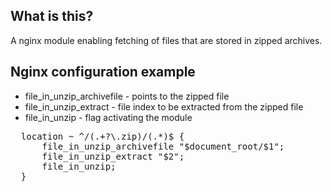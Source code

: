## What is this?
A nginx module enabling fetching of files that are stored in zipped archives.

## Nginx configuration example

* file_in_unzip_archivefile - points to the zipped file
* file_in_unzip_extract - file index to be extracted from the zipped file
* file_in_unzip - flag activating the module

<pre>
  location ~ ^/(.+?\.zip)/(.*)$ {
      file_in_unzip_archivefile "$document_root/$1";
      file_in_unzip_extract "$2";
      file_in_unzip;
  }

</pre>
